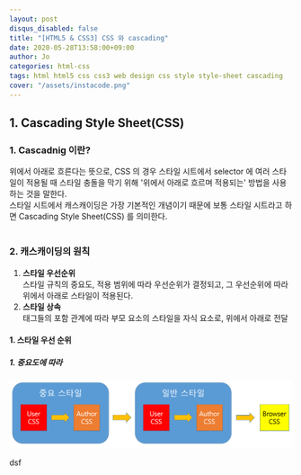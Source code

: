 ```yaml
---
layout: post
disqus_disabled: false
title: "[HTML5 & CSS3] CSS 와 cascading"
date: 2020-05-28T13:58:00+09:00
author: Jo
categories: html-css
tags: html html5 css css3 web design css style style-sheet cascading 
cover: "/assets/instacode.png"
---
```


## 1. Cascading Style Sheet(CSS)
### 1. Cascadnig 이란?
위에서 아래로 흐른다는 뜻으로, CSS 의 경우 스타일 시트에서 selector 에 여러 스타일이 적용될 때 스타일 충돌을 막기 위해 '위에서 아래로 흐르며 적용되는' 방법을 사용하는 것을 말한다.<br>
스타일 시트에서 캐스캐이딩은 가장 기본적인 개념이기 때문에 보통 스타일 시트라고 하면 Cascading Style Sheet(CSS) 를 의미한다.<br>
<br>

### 2. 캐스캐이딩의 원칙
  1. **스타일 우선순위**<br>
  스타일 규칙의 중요도, 적용 범위에 따라 우선순위가 결정되고, 그 우선순위에 따라 위에서 아래로 스타일이 적용된다.
  2. **스타일 상속**<br>
  태그들의 포함 관계에 따라 부모 요소의 스타일을 자식 요소로, 위에서 아래로 전달

#### 1. 스타일 우선 순위
##### 1. 중요도에 따라
<img src="/assets/img/css_cascading/css_priority.png">

dsf